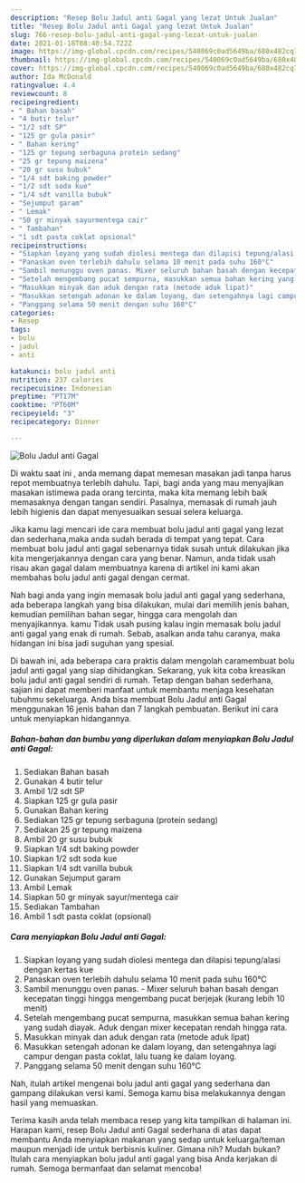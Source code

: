 ```yaml
---
description: "Resep Bolu Jadul anti Gagal yang lezat Untuk Jualan"
title: "Resep Bolu Jadul anti Gagal yang lezat Untuk Jualan"
slug: 766-resep-bolu-jadul-anti-gagal-yang-lezat-untuk-jualan
date: 2021-01-18T08:40:54.722Z
image: https://img-global.cpcdn.com/recipes/540069c0ad5649ba/680x482cq70/bolu-jadul-anti-gagal-foto-resep-utama.jpg
thumbnail: https://img-global.cpcdn.com/recipes/540069c0ad5649ba/680x482cq70/bolu-jadul-anti-gagal-foto-resep-utama.jpg
cover: https://img-global.cpcdn.com/recipes/540069c0ad5649ba/680x482cq70/bolu-jadul-anti-gagal-foto-resep-utama.jpg
author: Ida McDonald
ratingvalue: 4.4
reviewcount: 8
recipeingredient:
- " Bahan basah"
- "4 butir telur"
- "1/2 sdt SP"
- "125 gr gula pasir"
- " Bahan kering"
- "125 gr tepung serbaguna protein sedang"
- "25 gr tepung maizena"
- "20 gr susu bubuk"
- "1/4 sdt baking powder"
- "1/2 sdt soda kue"
- "1/4 sdt vanilla bubuk"
- "Sejumput garam"
- " Lemak"
- "50 gr minyak sayurmentega cair"
- " Tambahan"
- "1 sdt pasta coklat opsional"
recipeinstructions:
- "Siapkan loyang yang sudah diolesi mentega dan dilapisi tepung/alasi dengan kertas kue"
- "Panaskan oven terlebih dahulu selama 10 menit pada suhu 160°C"
- "Sambil menunggu oven panas. Mixer seluruh bahan basah dengan kecepatan tinggi hingga mengembang pucat berjejak (kurang lebih 10 menit)"
- "Setelah mengembang pucat sempurna, masukkan semua bahan kering yang sudah diayak. Aduk dengan mixer kecepatan rendah hingga rata."
- "Masukkan minyak dan aduk dengan rata (metode aduk lipat)"
- "Masukkan setengah adonan ke dalam loyang, dan setengahnya lagi campur dengan pasta coklat, lalu tuang ke dalam loyang."
- "Panggang selama 50 menit dengan suhu 160°C"
categories:
- Resep
tags:
- bolu
- jadul
- anti

katakunci: bolu jadul anti 
nutrition: 237 calories
recipecuisine: Indonesian
preptime: "PT17M"
cooktime: "PT60M"
recipeyield: "3"
recipecategory: Dinner

---
```



![Bolu Jadul anti Gagal](https://img-global.cpcdn.com/recipes/540069c0ad5649ba/680x482cq70/bolu-jadul-anti-gagal-foto-resep-utama.jpg)

Di waktu  saat ini , anda memang dapat memesan masakan jadi tanpa harus repot membuatnya terlebih dahulu. Tapi, bagi anda yang mau menyajikan masakan istimewa pada orang tercinta, maka kita memang lebih baik memasaknya dengan tangan sendiri. Pasalnya, memasak di rumah jauh lebih higienis dan dapat menyesuaikan sesuai selera keluarga.

Jika kamu lagi mencari ide cara membuat bolu jadul anti gagal yang lezat dan sederhana,maka anda sudah berada di tempat yang tepat. Cara membuat bolu jadul anti gagal  sebenarnya tidak susah untuk dilakukan jika kita mengerjakannya dengan cara yang benar. Namun, anda tidak usah risau akan gagal dalam membuatnya 
karena di artikel ini kami akan membahas bolu jadul anti gagal dengan cermat.  



Nah bagi anda yang ingin memasak bolu jadul anti gagal yang sederhana, ada beberapa langkah yang bisa dilakukan, mulai dari memilih jenis bahan, kemudian pemilihan bahan segar, hingga cara mengolah dan menyajikannya. kamu Tidak usah pusing kalau ingin memasak bolu jadul anti gagal yang enak di rumah. Sebab, asalkan anda  tahu caranya, maka hidangan ini bisa jadi suguhan yang spesial.

Di bawah ini, ada beberapa cara praktis  dalam mengolah caramembuat bolu jadul anti gagal yang siap dihidangkan. Sekarang, yuk kita coba kreasikan bolu jadul anti gagal sendiri di rumah. Tetap dengan bahan sederhana, sajian ini dapat memberi manfaat untuk membantu menjaga kesehatan tubuhmu sekeluarga. Anda bisa membuat Bolu Jadul anti Gagal menggunakan 16 jenis bahan dan 7 langkah pembuatan. Berikut ini cara untuk menyiapkan hidangannya.

<!--inarticleads1-->

##### Bahan-bahan dan bumbu yang diperlukan dalam menyiapkan Bolu Jadul anti Gagal:

1. Sediakan  Bahan basah
1. Gunakan 4 butir telur
1. Ambil 1/2 sdt SP
1. Siapkan 125 gr gula pasir
1. Gunakan  Bahan kering
1. Sediakan 125 gr tepung serbaguna (protein sedang)
1. Sediakan 25 gr tepung maizena
1. Ambil 20 gr susu bubuk
1. Siapkan 1/4 sdt baking powder
1. Siapkan 1/2 sdt soda kue
1. Siapkan 1/4 sdt vanilla bubuk
1. Gunakan Sejumput garam
1. Ambil  Lemak
1. Siapkan 50 gr minyak sayur/mentega cair
1. Sediakan  Tambahan
1. Ambil 1 sdt pasta coklat (opsional)




<!--inarticleads2-->

##### Cara menyiapkan Bolu Jadul anti Gagal:

1. Siapkan loyang yang sudah diolesi mentega dan dilapisi tepung/alasi dengan kertas kue
1. Panaskan oven terlebih dahulu selama 10 menit pada suhu 160°C
1. Sambil menunggu oven panas. - Mixer seluruh bahan basah dengan kecepatan tinggi hingga mengembang pucat berjejak (kurang lebih 10 menit)
1. Setelah mengembang pucat sempurna, masukkan semua bahan kering yang sudah diayak. Aduk dengan mixer kecepatan rendah hingga rata.
1. Masukkan minyak dan aduk dengan rata (metode aduk lipat)
1. Masukkan setengah adonan ke dalam loyang, dan setengahnya lagi campur dengan pasta coklat, lalu tuang ke dalam loyang.
1. Panggang selama 50 menit dengan suhu 160°C




Nah, itulah artikel mengenai  bolu jadul anti gagal  yang sederhana dan gampang dilakukan versi kami. Semoga kamu bisa melakukannya dengan hasil yang memuaskan. 

Terima kasih anda telah membaca resep yang kita tampilkan di halaman ini. Harapan kami, resep  Bolu Jadul anti Gagal sederhana di atas dapat membantu Anda menyiapkan makanan yang sedap untuk keluarga/teman maupun menjadi ide untuk berbisnis kuliner. Gimana nih? Mudah bukan? Itulah cara menyiapkan bolu jadul anti gagal yang bisa Anda kerjakan di rumah. Semoga bermanfaat dan selamat mencoba!

